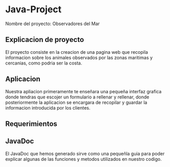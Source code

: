 # Java-Project
Nombre del proyecto: Observadores del Mar
## Explicacion de proyecto
El proyecto consiste en la creacion de una pagina web que recopila informacion sobre los animales observados por las zonas maritimas y cercanias, como podria ser la costa.
## Aplicacion
Nuestra apliacion primeramente te enseñara una pequeña interfaz grafica donde tendras que escojer un formulario a rellenar y rellenar, donde posteriormente la aplicacion se encargara de recopilar y guardar la informacion introducida por los clientes.
## Requerimientos

## JavaDoc
El JavaDoc que hemos generado sirve como una pequeñla guia para poder explicar algunas de las funciones y metodos utilizados en nuestro codigo.
